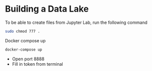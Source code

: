 # Building a Data Lake

To be able to create files from Jupyter Lab, run the following command
```sh
sudo chmod 777 .
```

Docker compose up
```sh
docker-compose up
```

- Open port 8888
- Fill in token from terminal
